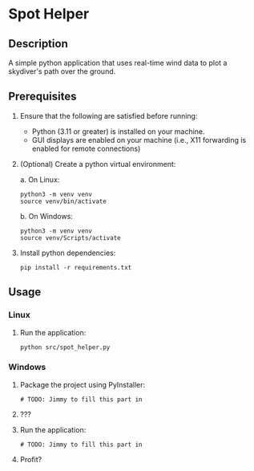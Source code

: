 # Spot Helper

## Description

A simple python application that uses real-time wind data to plot a skydiver's path over the ground.

## Prerequisites

1. Ensure that the following are satisfied before running:
	* Python (3.11 or greater) is installed on your machine.
	* GUI displays are enabled on your machine (i.e., X11 forwarding is enabled for remote connections)

1. (Optional) Create a python virtual environment:

	a. On Linux:

	```
	python3 -m venv venv
	source venv/bin/activate
	```

	b. On Windows:
	
	```
	python3 -m venv venv
	source venv/Scripts/activate
	```	


1. Install python dependencies:

	```
	pip install -r requirements.txt
	```
 

## Usage

### Linux

1. Run the application:

	```
	python src/spot_helper.py
	```

### Windows

1. Package the project using PyInstaller:

	```
	# TODO: Jimmy to fill this part in
	```

1. ???

1. Run the application:

	```
	# TODO: Jimmy to fill this part in
	```

1. Profit?
